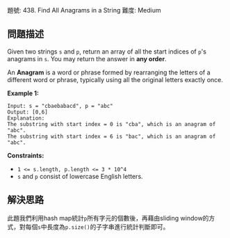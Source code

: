 題號: 438. Find All Anagrams in a String
難度: Medium

## 問題描述
Given two strings `s` and `p`, return an array of all the start indices of `p`'s anagrams in `s`. You may return the answer in **any order**.

An **Anagram** is a word or phrase formed by rearranging the letters of a different word or phrase, typically using all the original letters exactly once.

**Example 1:**
```
Input: s = "cbaebabacd", p = "abc"
Output: [0,6]
Explanation:
The substring with start index = 0 is "cba", which is an anagram of "abc".
The substring with start index = 6 is "bac", which is an anagram of "abc".
```

**Constraints:**

- `1 <= s.length, p.length <= 3 * 10^4`
- `s` and `p` consist of lowercase English letters.

## 解決思路
此題我們利用hash map統計`p`所有字元的個數後，再藉由sliding window的方式，對每個`s`中長度為`p.size()`的子字串進行統計判斷即可。

